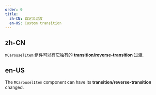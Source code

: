 ```yaml
---
order: 0
title:
  zh-CN: 自定义过渡
  en-US: Custom transition
---
```


## zh-CN

`MCarouselItem` 组件可以有它独有的 **transition/reverse-transition** 过渡.

## en-US

The `MCarouselItem` component can have its **transition/reverse-transition** changed.
